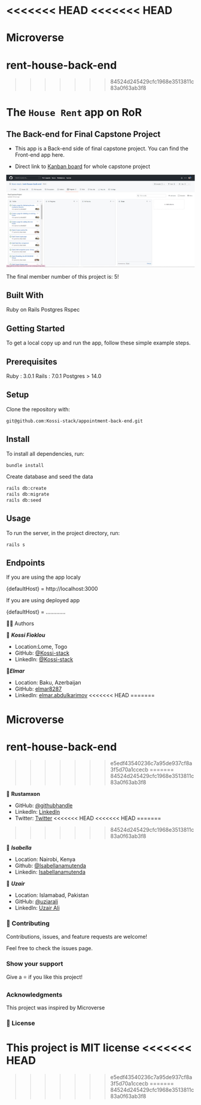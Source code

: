 <<<<<<< HEAD
<<<<<<< HEAD
=======
# Microverse
# rent-house-back-end
>>>>>>> 84524d245429cfc1968e3513811c83a0f63ab3f8
# The `House Rent` app on RoR

## The Back-end for Final Capstone Project

- This app is a Back-end side of final capstone project. You can find the Front-end app here.

- Direct link to [Kanban board](https://github.com/Kossi-stack/rent-house-back-end/projects/1) for whole capstone project


![Kanban screen](./app/assets/image/kanban.JPG)

The final member number of this project is: 5!

## Built With

 Ruby on Rails 
 Postgres 
 Rspec

## Getting Started

To get a local copy up and run the app, follow these simple example steps.

## Prerequisites

 Ruby : 3.0.1
 Rails : 7.0.1
 Postgres > 14.0

## Setup
Clone the repository with:

    git@github.com:Kossi-stack/appointment-back-end.git

## Install
To install all dependencies, run:

    bundle install

Create database and seed the data

    rails db:create
    rails db:migrate
    rails db:seed

## Usage
To run the server, in the project directory, run:

    rails s

## Endpoints

If you are using the app localy

{defaultHost} = http://localhost:3000

If you are using deployed app

{defaultHost} = .............


👤👤 Authors

👤 ***Kossi Fioklou***
- Location:Lome, Togo
- GitHub: [@Kossi-stack](https://github.com/kossi-stack)
- LinkedIn: [@Kossi-stack](https://www.linkedin.com/in/kossi-stack/)

👤***Elmar***
- Location: Baku, Azerbaijan
- GitHub: [elmar8287](https://github.com/elmar8287)
- LinkedIn: [elmar.abdulkarimov](https://www.linkedin.com/in/elmar-abdulkarimov/)
<<<<<<< HEAD
=======
# Microverse
# rent-house-back-end
>>>>>>> e5edf43540236c7a95de937cf8a3f5d70a1ccecb
=======
>>>>>>> 84524d245429cfc1968e3513811c83a0f63ab3f8

👤 **Rustamxon**

- GitHub: [@githubhandle](https://github.com/Rustamxon7)
- LinkedIn: [LinkedIn](https://www.linkedin.com/in/rustamjon-tolipov-6a831020b)
- Twitter: [Twitter](https://twitter.com/Rustamjon7777)
<<<<<<< HEAD
<<<<<<< HEAD
=======
>>>>>>> 84524d245429cfc1968e3513811c83a0f63ab3f8

👤 ***Isabella***
- Location: Nairobi, Kenya
- Github: [@Isabellanamutenda](https://github.com/Isabellanamutenda)
- Linkedin: [Isabellanamutenda](https://www.linkedin.com/in/isabella-namutenda/)


👤 ***Uzair***
- Location: Islamabad, Pakistan
- GitHub: [@uziarali](https://github.com/uzairali19)
- LinkedIn: [Uzair Ali](https://www.linkedin.com/in/uzairali19/)



### 🤝 Contributing
Contributions, issues, and feature requests are welcome!

Feel free to check the issues page.

### Show your support
Give a ⭐️ if you like this project!

### Acknowledgments
This project was inspired by Microverse

### 📝 License
This project is MIT license
<<<<<<< HEAD
=======
>>>>>>> e5edf43540236c7a95de937cf8a3f5d70a1ccecb
=======
>>>>>>> 84524d245429cfc1968e3513811c83a0f63ab3f8
